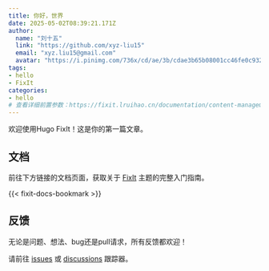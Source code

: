 ```yaml
---
title: 你好，世界
date: 2025-05-02T08:39:21.171Z
author:
  name: "刘十五"
  link: "https://github.com/xyz-liu15"
  email: "xyz.liu15@gmail.com"
  avatar: "https://i.pinimg.com/736x/cd/ae/3b/cdae3b65b08001cc46fe0c932e786ea1.jpg"
tags:
- hello
- FixIt
categories:
- hello
# 查看详细前置参数：https://fixit.lruihao.cn/documentation/content-management/introduction/#front-matter
---
```


欢迎使用Hugo FixIt！这是你的第一篇文章。

<!--more-->

## 文档

前往下方链接的文档页面，获取关于 [FixIt](https://github.com/hugo-fixit/FixIt) 主题的完整入门指南。

{{< fixit-docs-bookmark >}}

## 反馈

无论是问题、想法、bug还是pull请求，所有反馈都欢迎！

请前往 [issues](https://github.com/hugo-fixit/FixIt/issues) 或 [discussions](https://github.com/hugo-fixit/FixIt/discussions) 跟踪器。